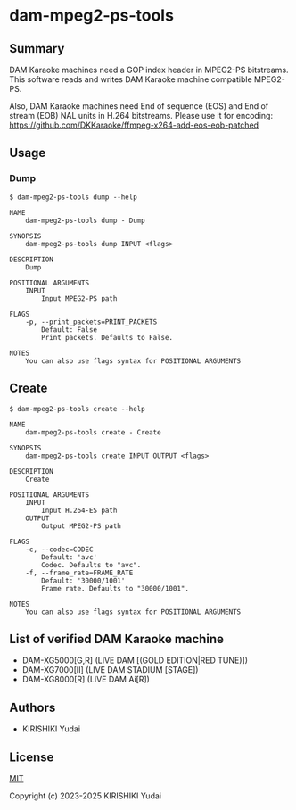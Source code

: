 # dam-mpeg2-ps-tools

## Summary

DAM Karaoke machines need a GOP index header in MPEG2-PS bitstreams. This software reads and writes DAM Karaoke machine compatible MPEG2-PS.

Also, DAM Karaoke machines need End of sequence (EOS) and End of stream (EOB) NAL units in H.264 bitstreams. Please use it for encoding: https://github.com/DKKaraoke/ffmpeg-x264-add-eos-eob-patched

## Usage

### Dump

```
$ dam-mpeg2-ps-tools dump --help

NAME
    dam-mpeg2-ps-tools dump - Dump

SYNOPSIS
    dam-mpeg2-ps-tools dump INPUT <flags>

DESCRIPTION
    Dump

POSITIONAL ARGUMENTS
    INPUT
        Input MPEG2-PS path

FLAGS
    -p, --print_packets=PRINT_PACKETS
        Default: False
        Print packets. Defaults to False.

NOTES
    You can also use flags syntax for POSITIONAL ARGUMENTS
```

## Create

```
$ dam-mpeg2-ps-tools create --help

NAME
    dam-mpeg2-ps-tools create - Create

SYNOPSIS
    dam-mpeg2-ps-tools create INPUT OUTPUT <flags>

DESCRIPTION
    Create

POSITIONAL ARGUMENTS
    INPUT
        Input H.264-ES path
    OUTPUT
        Output MPEG2-PS path

FLAGS
    -c, --codec=CODEC
        Default: 'avc'
        Codec. Defaults to "avc".
    -f, --frame_rate=FRAME_RATE
        Default: '30000/1001'
        Frame rate. Defaults to "30000/1001".

NOTES
    You can also use flags syntax for POSITIONAL ARGUMENTS
```

## List of verified DAM Karaoke machine

- DAM-XG5000[G,R] (LIVE DAM [(GOLD EDITION|RED TUNE)])
- DAM-XG7000[Ⅱ] (LIVE DAM STADIUM [STAGE])
- DAM-XG8000[R] (LIVE DAM Ai[R])

## Authors

- KIRISHIKI Yudai

## License

[MIT](https://opensource.org/licenses/MIT)

Copyright (c) 2023-2025 KIRISHIKI Yudai
